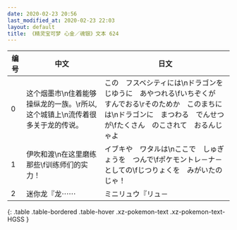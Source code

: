 ```yaml
---
date: 2020-02-23 20:56
last_modified_at: 2020-02-23 22:03
layout: default
title: 《精灵宝可梦 心金／魂银》文本 624
---
```

| 编号 | 中文 | 日文 |
| ---- | ---- | ---- |
| 0 | 这个烟墨市\n住着能够操纵龙的一族。\r所以,这个城镇上\n流传着很多关于龙的传说。 | この　フスベシティには\nドラゴンを　じゆうに　あやつれる\fいちぞくが　すんでおる\rそのためか　このまちには\nドラゴンに　まつわる　でんせつが\fたくさん　のこされて　おるんじゃよ |
| 1 | 伊吹和渡\n在这里磨练那些\f训练师们的实力！ | イブキや　ワタルは\nここで　しゅぎょうを　つんで\fポケモントレ－ナ－　としての\fじつりょくを　みがいたのじゃ！ |
| 2 | 迷你龙『龙⋯⋯ | ミニリュウ『リュ－ |
{: .table .table-bordered .table-hover .xz-pokemon-text .xz-pokemon-text-HGSS }